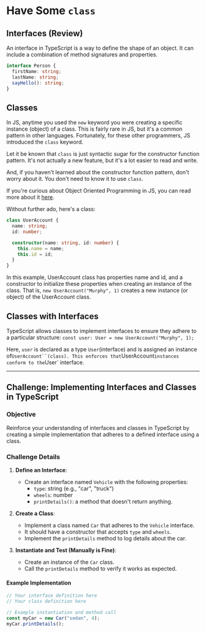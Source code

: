 # Have Some `class`

## Interfaces (Review)

An interface in TypeScript is a way to define the shape of an object. It can include a combination of method signatures and properties.

```ts
interface Person {
  firstName: string;
  lastName: string;
  sayHello(): string;
}
```

## Classes

In JS, anytime you used the `new` keyword you were creating a specific instance (object) of a class. This is fairly rare in JS, but it's a common pattern in other languages. Fortunately, for these other programmers, JS introduced the `class` keyword.

Let it be known that `class` is just syntactic sugar for the constructor function pattern. It's not actually a new feature, but it's a lot easier to read and write.

And, if you haven't learned about the constructor function pattern, don't worry about it. You don't need to know it to use `class`.

If you're curious about Object Oriented Programming in JS, you can read more about it [here](https://developer.mozilla.org/en-US/docs/Learn/JavaScript/Objects/Object-oriented_JS).

Without further ado, here's a class:

```ts
class UserAccount {
  name: string;
  id: number;

  constructor(name: string, id: number) {
    this.name = name;
    this.id = id;
  }
}
```

In this example, UserAccount class has properties name and id, and a constructor to initialize these properties when creating an instance of the class. That is, `new UserAccount("Murphy", 1)` creates a new instance (or object) of the UserAccount class.

## Classes with Interfaces

TypeScript allows classes to implement interfaces to ensure they adhere to a particular structure: `const user: User = new UserAccount("Murphy", 1);`

Here, `user` is declared as a type `User`(interface) and is assigned an instance of`UserAccount``(class). This enforces that`UserAccount`instances conform to the`User` interface.

---

## Challenge: Implementing Interfaces and Classes in TypeScript

### Objective

Reinforce your understanding of interfaces and classes in TypeScript by creating a simple implementation that adheres to a defined interface using a class.

### Challenge Details

1. **Define an Interface**:

   - Create an interface named `Vehicle` with the following properties:
     - `type`: string (e.g., "car", "truck")
     - `wheels`: number
     - `printDetails()`: a method that doesn't return anything.

2. **Create a Class**:

   - Implement a class named `Car` that adheres to the `Vehicle` interface.
   - It should have a constructor that accepts `type` and `wheels`.
   - Implement the `printDetails` method to log details about the car.

3. **Instantiate and Test (Manually is Fine)**:
   - Create an instance of the `Car` class.
   - Call the `printDetails` method to verify it works as expected.

#### Example Implementation

```typescript
// Your interface definition here
// Your class definition here

// Example instantiation and method call
const myCar = new Car("sedan", 4);
myCar.printDetails();
```
